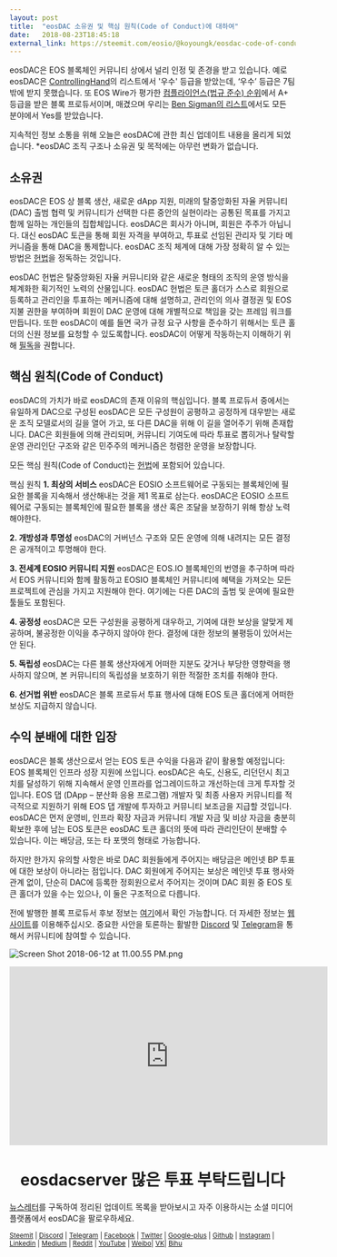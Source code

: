 ```yaml
---
layout: post
title:  "eosDAC 소유권 및 핵심 원칙(Code of Conduct)에 대하여"
date:   2018-08-23T18:45:18
external_link: https://steemit.com/eosio/@koyoungk/eosdac-code-of-conduct
---
```

eosDAC은 EOS 블록체인 커뮤니티 상에서 널리 인정 및 존경을 받고 있습니다. 예로 eosDAC은 [ControllingHand](https://steemit.com/eos/@controllinghand/who-are-your-top-21-eos-bp-really)의 리스트에서 '우수' 등급을 받았는데, ‘우수’ 등급은 7팀밖에 받지 못했습니다. 또 EOS Wire가 평가한 [컴플라이언스(법규 준수) 순위](https://dutcheos.io/dutcheos-rated-excellent-compliance-by-eoswire/)에서 A+ 등급을 받은 블록 프로듀서이며,  매겼으며 우리는 [Ben Sigman의 리스트](https://gist.github.com/bensig/9fc8878fb331d5e10ae04e57cddf321a#file-bp_compliance-csv)에서도 모든 분야에서 Yes를 받았습니다.

지속적인 정보 소통을 위해 오늘은 eosDAC에 관한 최신 업데이트 내용을 올리게 되었습니다. *eosDAC 조직 구조나 소유권 및 목적에는 아무런 변화가 없습니다.
 

## **소유권**

eosDAC은 EOS 상 블록 생산, 새로운 dApp 지원, 미래의 탈중앙화된 자율 커뮤니티(DAC) 출범 협력 및 커뮤니티가 선택한 다른 중안의 실현이라는 공통된 목표를 가지고 함께 일하는 개인들의 집합체입니다. eosDAC은 회사가 아니며, 회원은 주주가 아닙니다. 대신 eosDAC 토큰을 통해 회원 자격을 부여하고, 투표로 선임된 관리자 및 기타 메커니즘을 통해 DAC을 통제합니다. eosDAC 조직 체계에 대해 가장 정확히 알 수 있는 방법은 [헌법](https://github.com/eosdac/constitution/blob/master/constitution.md)을 정독하는 것입니다.

eosDAC 헌법은 탈중앙화된 자율 커뮤니티와 같은 새로운 형태의 조직의 운영 방식을 체계화한 획기적인 노력의 산물입니다. eosDAC 헌법은 토큰 홀더가 스스로 회원으로 등록하고 관리인을 투표하는 메커니즘에 대해 설명하고, 관리인의 의사 결정권 및 EOS 지불 권한을 부여하며 회원이 DAC 운영에 대해 개별적으로 책임을 갖는 프레임 워크를 만듭니다. 또한 eosDAC이 예를 들면 국가 규정 요구 사항을 준수하기 위해서는 토큰 홀더의 신원 정보를 요청할 수 있도록합니다. eosDAC이 어떻게 작동하는지 이해하기 위해 [필독](https://github.com/eosdac/constitution/blob/master/constitution.md)을 권합니다.


## 핵심 원칙(Code of Conduct)

eosDAC의 가치가 바로 eosDAC의 존재 이유의 핵심입니다. 블록 프로듀서 중에서는 유일하게 DAC으로 구성된 eosDAC은 모든 구성원이 공평하고 공정하게 대우받는 새로운 조직 모델로서의 길을 열어 가고, 또 다른 DAC을 위해 이 길을 열어주기 위해 존재합니다. DAC은 회원들에 의해 관리되며, 커뮤니티 기여도에 따라 투표로 뽑히거나 탈락할 운영 관리인단 구조와 같은 민주주의 메커니즘은 청렴한 운영을 보장합니다.


모든 핵심 원칙(Code of Conduct)는 [헌법](https://github.com/eosdac/constitution/blob/master/constitution.md)에 포함되어 있습니다.
 
핵심 원칙
**1.   	 최상의 서비스**
eosDAC은 EOSIO 소프트웨어로 구동되는 블록체인에 필요한 블록을 지속해서 생산해내는 것을 제1 목표로 삼는다. eosDAC은 EOSIO 소프트웨어로 구동되는 블록체인에 필요한 블록을 생산 혹은 조달을 보장하기 위해 항상 노력해야한다.

**2.   	개방성과 투명성**
eosDAC의 거버넌스 구조와 모든 운영에 의해 내려지는 모든 결정은 공개적이고 투명해야 한다.

**3.   	전세계 EOSIO 커뮤니티 지원**
eosDAC은 EOS.IO 블록체인의 번영을 추구하며 따라서  EOS 커뮤니티와 함께 활동하고 EOSIO 블록체인 커뮤니티에 혜택을 가져오는 모든 프로젝트에 관심을 가지고 지원해야 한다. 여기에는 다른 DAC의 출범 및 운여에 필요한 툴들도 포함된다.


**4.   	공정성**
eosDAC은 모든 구성원을 공평하게 대우하고, 기여에 대한 보상을 알맞게 제공하며, 불공정한 이익을 추구하지 않아야 한다. 결정에 대한 정보의 불평등이 있어서는 안 된다.

**5.   	독립성**
eosDAC는 다른 블록 생산자에게 어떠한 지분도 갖거나 부당한 영향력을 행사하지 않으며, 본 커뮤니티의 독립성을 보호하기 위한 적절한 조치를 취해야 한다. 

**6.   	선거법 위반**
eosDAC은 블록 프로듀서 투표 행사에 대해 EOS 토큰 홀더에게 어떠한 보상도 지급하지 않습니다. 

## 수익 분배에 대한 입장

eosDAC은 블록 생산으로서 얻는 EOS 토큰 수익을 다음과 같이 활용할 예정입니다:
EOS 블록체인 인프라 성장 지원에 쓰입니다. eosDAC은 속도, 신용도, 리던던시 최고치를 달성하기 위해 지속해서 운영 인프라를 업그레이드하고 개선하는데 크게 투자할 것입니다.
EOS 댑 (DApp – 분산화 응용 프로그램) 개발자 및 최종 사용자 커뮤니티를 적극적으로 지원하기 위해 EOS 댑 개발에 투자하고 커뮤니티 보조금을 지급할 것입니다.
eosDAC은 먼저 운영비, 인프라 확장 자금과 커뮤니티 개발 자금 및 비상 자금을 충분히 확보한 후에 남는 EOS 토큰은 eosDAC 토큰 홀더의 뜻에 따라 관리인단이 분배할 수 있습니다. 이는 배당금, 또는 타 포맷의 형태로 가능합니다.

하지만 한가지 유의할 사항은 바로 DAC 회원들에게 주어지는 배당금은 메인넷 BP 투표에 대한 보상이 아니라는 점입니다. DAC 회원에게 주어지는 보상은 메인넷 투표 행사와 관계 없이, 단순히 DAC에 등록한 정회원으로서 주어지는 것이며 DAC 회원 중 EOS 토큰 홀더가 있을 수는 있으나, 이 둘은 구조적으로 다릅니다.

전에 발행한 블록 프로듀서 후보 정보는 [여기](https://steemit.com/eos/@eosdac/eosdac-block-producer-candidate-information)에서 확인 가능합니다. 더 자세한 정보는 [웹사이트](https://eosdac.io/ko)를 이용해주십시오. 중요한 사안을 토론하는 활발한 [Discord](https://discord.gg/nfB3HTh) 및 [Telegram](https://t.me/eosdacio)을 통해서 커뮤니티에 참여할 수 있습니다.
 
![Screen Shot 2018-06-12 at 11.00.55 PM.png](https://cdn.steemitimages.com/DQmRQWM3QtQ21wddAMCjbVRhB3rM7L4AGWLY9QpNmkXNLps/Screen%20Shot%202018-06-12%20at%2011.00.55%20PM.png)

<iframe width="560" height="315" src="https://www.youtube.com/embed/PbQpAJOP6iA" frameborder="0" allow="autoplay; encrypted-media" allowfullscreen></iframe>

<center><h1>eosdacserver 많은 투표 부탁드립니다</h1></center>

  <a href="https://eosdac.io/news/#newsletter">뉴스레터</a>를 구독하여 정리된 업데이트 목록을 받아보시고 자주 이용하시는 소셜 미디어 플랫폼에서 eosDAC을 팔로우하세요.

<sub><a href="https://steemit.com/@eosdac" target="_blank">Steemit</a> | <a href="http://discord.io/eosdac" target="_blank">Discord</a> | <a href="https://t.me/eosdacio" target="_blank">Telegram</a> | <a href="https://t.me/eosdac_russian" target="_blank">Facebook</a> | <a href="https://twitter.com/eosdac" target="_blank">Twitter</a> | <a href="https://plus.google.com/+eosdac" target="_blank">Google-plus</a> | <a href="https://github.com/eosdac" target="_blank">Github</a> | <a href="https://instagram.com/eosdac" target="_blank">Instagram</a> | <a href="https://linkedin.com/company/eosdac" target="_blank">Linkedin</a> | <a href="https://medium.com/eosdac" target="_blank">Medium</a> | <a href="https://www.reddit.com/r/EOSDAC/" target="_blank">Reddit</a> | <a href="https://www.youtube.com/eosdac" target="_blank">YouTube</a> | <a href="http://weibo.com/eosdac" target=”_blank”>Weibo</a>| <a href="https://vk.com/eosdac" target="_blank">VK</a>| <a href="https://bihu.com/people/586348" target="_blank">Bihu</a></sub>
